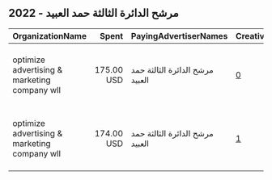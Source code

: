 ## 2022 - مرشح الدائرة الثالثة حمد العبيد 
|OrganizationName|Spent|PayingAdvertiserNames|CreativeUrls|Impressions|Genders|AgeBrackets|CountryCodes|BillingAddresses|CandidateBallotInformation|
|:---|---:|:---|:---|---:|:---|:---|:---|:---|:---|
|optimize advertising & marketing company wll|175.00 USD|مرشح الدائرة الثالثة حمد العبيد|[0](https://www.snap.com/political-ads/asset/2d5fd5df599cbbf21fcd3bda77103b89b91d38d95b700639a509349659a9cec6?mediaType=mp4)|104,833||21-49|kuwait|"jaber almubarak st, behbehani complex, m floor, office 56,KUWAIT CITY,13046,KW"||
|optimize advertising & marketing company wll|174.00 USD|مرشح الدائرة الثالثة حمد العبيد|[1](https://www.snap.com/political-ads/asset/b2b96cbb08f3f0846dfa33def9f0afbab45abd2b8998f916e6bcb491b0572156?mediaType=mp4)|104,082||21+|kuwait|"jaber almubarak st, behbehani complex, m floor, office 56,KUWAIT CITY,13046,KW"||
